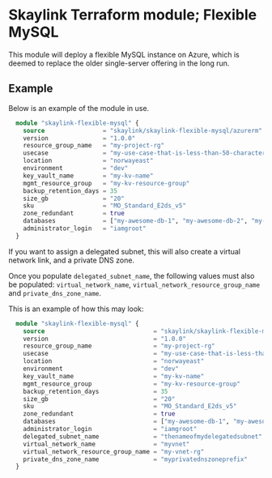 # Skaylink Terraform module; Flexible MySQL

This module will deploy a flexible MySQL instance on Azure, which is deemed to replace the older single-server offering in the long run.

## Example

Below is an example of the module in use.

```terraform
  module "skaylink-flexible-mysql" {
    source                = "skaylink/skaylink-flexible-mysql/azurerm"
    version               = "1.0.0"
    resource_group_name   = "my-project-rg"
    usecase               = "my-use-case-that-is-less-than-50-characters"
    location              = "norwayeast"
    environment           = "dev"
    key_vault_name        = "my-kv-name"
    mgmt_resource_group   = "my-kv-resource-group"
    backup_retention_days = 35
    size_gb               = "20"
    sku                   = "MO_Standard_E2ds_v5"
    zone_redundant        = true
    databases             = ["my-awesome-db-1", "my-awesome-db-2", "my-awesome-db-3"]
    administrator_login   = "iamgroot"
  }
```

If you want to assign a delegated subnet, this will also create a virtual network link, and a private DNS zone.

Once you populate `delegated_subnet_name`, the following values must also be populated: `virtual_network_name`, `virtual_network_resource_group_name` and `private_dns_zone_name`.

This is an example of how this may look:


```terraform
  module "skaylink-flexible-mysql" {
    source                              = "skaylink/skaylink-flexible-mysql/azurerm"
    version                             = "1.0.0"
    resource_group_name                 = "my-project-rg"
    usecase                             = "my-use-case-that-is-less-than-50-characters"
    location                            = "norwayeast"
    environment                         = "dev"
    key_vault_name                      = "my-kv-name"
    mgmt_resource_group                 = "my-kv-resource-group"
    backup_retention_days               = 35
    size_gb                             = "20"
    sku                                 = "MO_Standard_E2ds_v5"
    zone_redundant                      = true
    databases                           = ["my-awesome-db-1", "my-awesome-db-2", "my-awesome-db-3"]
    administrator_login                 = "iamgroot"
    delegated_subnet_name               = "thenameofmydelegatedsubnet"
    virtual_network_name                = "myvnet"
    virtual_network_resource_group_name = "my-vnet-rg"
    private_dns_zone_name               = "myprivatednszoneprefix"
  }
```
